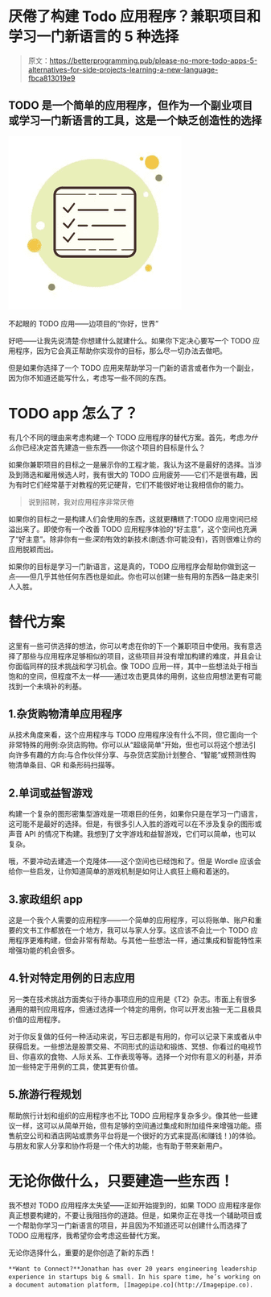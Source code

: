 # 厌倦了构建 Todo 应用程序？兼职项目和学习一门新语言的 5 种选择

> 原文：<https://betterprogramming.pub/please-no-more-todo-apps-5-alternatives-for-side-projects-learning-a-new-language-fbca813019e9>

## TODO 是一个简单的应用程序，但作为一个副业项目或学习一门新语言的工具，这是一个缺乏创造性的选择

![](img/d576d09c535f882bdc489415771ad0fc.png)

不起眼的 TODO 应用——边项目的“你好，世界”

好吧——让我先说清楚:你想建什么就建什么。如果你下定决心要写一个 TODO 应用程序，因为它会真正帮助你实现你的目标，那么尽一切办法去做吧。

但是如果你选择了一个 TODO 应用来帮助学习一门新的语言或者作为一个副业，因为你不知道还能写什么，考虑写一些不同的东西。

# TODO app 怎么了？

有几个不同的理由来考虑构建一个 TODO 应用程序的替代方案。首先，考虑*为什么*你已经决定首先建造一些东西——你这个项目的目标是什么？

如果你兼职项目的目标之一是展示你的工程才能，我认为这不是最好的选择。当涉及到筛选和雇用候选人时，我有很大的 TODO 应用疲劳——它们不是很有趣，因为有时它们经常基于对教程的死记硬背，它们不能很好地让我相信你的能力。

> 说到招聘，我对应用程序非常厌倦

如果你的目标之一是构建人们会使用的东西，这就更糟糕了:TODO 应用空间已经溢出来了。即使你有一个改善 TODO 应用程序体验的“好主意”，这个空间也充满了“好主意”。除非你有一些*深刻*有效的新技术(剧透:你可能没有)，否则很难让你的应用脱颖而出。

如果你的目标是学习一门新语言，这是真的，TODO 应用程序会帮助你做到这一点——但几乎其他任何东西也是如此。你也可以创建一些有用的东西&一路走来引人入胜。

# 替代方案

这里有一些可供选择的想法，你可以考虑在你的下一个兼职项目中使用。我有意选择了那些与应用程序足够相似的项目，这些项目并没有增加构建的难度，并且会让你面临同样的技术挑战和学习机会。像 TODO 应用一样，其中一些想法处于相当饱和的空间，但程度不太一样——通过攻击更具体的用例，这些应用想法更有可能找到一个未填补的利基。

## 1.杂货购物清单应用程序

从技术角度来看，这个应用程序与 TODO 应用程序没有什么不同，但它面向一个非常特殊的用例:杂货店购物。你可以从“超级简单”开始，但也可以将这个想法引向许多有趣的方向:与合作伙伴分享、与杂货店奖励计划整合、“智能”或预测性购物清单条目、QR 和条形码扫描等。

## 2.单词或益智游戏

构建一个复杂的图形密集型游戏是一项艰巨的任务，如果你只是在学习一门语言，这可能不是最好的选择。但是，有很多引人入胜的游戏可以在不涉及复杂的图形或声音 API 的情况下构建。我想到了文字游戏和益智游戏，它们可以简单，也可以复杂。

哦，不要冲动去建造一个克隆体——这个空间也已经饱和了。但是 Wordle 应该会给你一些启发，让你知道简单的游戏机制是如何让人疯狂上瘾和着迷的。

## 3.家政组织 app

这是一个我个人需要的应用程序——一个简单的应用程序，可以将账单、账户和重要的文书工作都放在一个地方，我可以与家人分享。这应该不会比一个 TODO 应用程序更难构建，但会非常有帮助。与其他一些想法一样，通过集成和智能特性来增强功能的机会很多。

## 4.针对特定用例的日志应用

另一类在技术挑战方面类似于待办事项应用的应用是《T2》杂志。市面上有很多通用的期刊应用程序，但通过选择一个特定的用例，你可以开发出独一无二且极具价值的应用程序。

对于你反复做的任何一种活动来说，写日志都是有用的，你可以记录下来或者从中获得启发。一些想法是股票交易、不同形式的运动和锻炼、冥想、你看过的电视节目、你喜欢的食物、人际关系、工作表现等等。选择一个对你有意义的利基，并添加一些特定于用例的工具，使其更有价值。

## 5.旅游行程规划

帮助旅行计划和组织的应用程序也不比 TODO 应用程序复杂多少。像其他一些建议一样，这可以从简单开始，但有足够的空间通过集成和附加组件来增强功能。搭售航空公司和酒店网站或票务平台将是一个很好的方式来提高(和赚钱！)的体验。与朋友和家人分享和协作将是一个伟大的功能，也有助于带来新用户。

# 无论你做什么，只要建造一些东西！

我不想对 TODO 应用程序太失望——正如开始提到的，如果 TODO 应用程序是你真正想要构建的，不要让我阻挡你的道路。但是，如果你正在寻找一个辅助项目或一个帮助你学习一门新语言的项目，并且因为不知道还可以创建什么而选择了 TODO 应用程序，我希望你会考虑这些替代方案。

无论你选择什么，重要的是你创造了新的东西！

```
**Want to Connect?**Jonathan has over 20 years engineering leadership experience in startups big & small. In his spare time, he’s working on a document automation platform, [Imagepipe.co](http://Imagepipe.co).
```